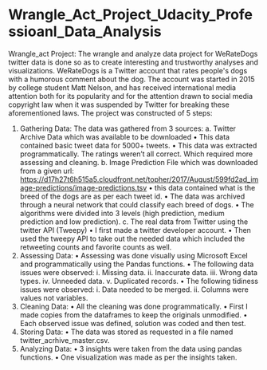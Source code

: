 # Wrangle_Act_Project_Udacity_Professioanl_Data_Analysis

Wrangle_act Project:
The wrangle and analyze data project for WeRateDogs twitter data is done so as to create interesting and trustworthy analyses and visualizations.
WeRateDogs is a Twitter account that rates people's dogs with a humorous comment about the dog. The account was started in 2015 by college student Matt Nelson, and has received international media attention both for its popularity and for the attention drawn to social media copyright law when it was suspended by Twitter for breaking these aforementioned laws.
The project was constructed of 5 steps:
1. Gathering Data:
The data was gathered from 3 sources:
a. Twitter Archive Data which was available to be downloaded
• This data contained basic tweet data for 5000+ tweets.
• This data was extracted programmatically. The ratings weren’t all correct. Which required more assessing and cleaning.
b. Image Prediction File which was downloaded from a given url: https://d17h27t6h515a5.cloudfront.net/topher/2017/August/599fd2ad_image-predictions/image-predictions.tsv
• this data contained what is the breed of the dogs are as per each tweet id.
• The data was archived through a neural network that could classify each breed of dogs.
• The algorithms were divided into 3 levels (high prediction, medium prediction and low prediction).
c. The real data from Twitter using the twitter API (Tweepy)
• I first made a twitter developer account.
• Then used the tweepy API to take out the needed data which included the retweeting counts and favorite counts as well.
2. Assessing Data:
• Assessing was done visually using Microsoft Excel and programmatically using the Pandas functions.
• The following data issues were observed:
i. Missing data.
ii. Inaccurate data.
iii. Wrong data types.
iv. Unneeded data.
v. Duplicated records.
• The following tidiness issues were observed:
i. Data needed to be merged.
ii. Columns were values not variables.
3. Cleaning Data:
• All the cleaning was done programmatically.
• First I made copies from the dataframes to keep the originals unmodified.
• Each observed issue was defined, solution was coded and then test.
4. Storing Data:
• The data was stored as requested in a file named twitter_acrhive_master.csv.
5. Analyzing Data:
• 3 insights were taken from the data using pandas functions.
• One visualization was made as per the insights taken.
